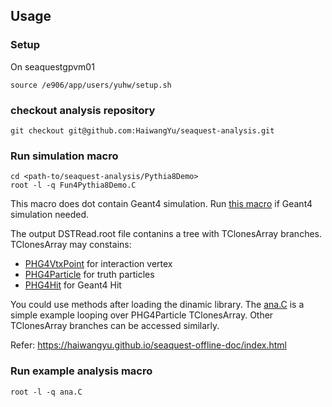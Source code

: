 ## Usage

### Setup

On seaquestgpvm01
```
source /e906/app/users/yuhw/setup.sh
```

### checkout analysis repository

```
git checkout git@github.com:HaiwangYu/seaquest-analysis.git
```

### Run simulation macro
```
cd <path-to/seaquest-analysis/Pythia8Demo>
root -l -q Fun4Pythia8Demo.C
```
This macro does dot contain Geant4 simulation.
Run [this macro](https://github.com/HaiwangYu/seaquest-offline/blob/master/macros/Fun4Sim.C) if Geant4 simulation needed.

The output DSTRead.root file contanins a tree with TClonesArray branches.
TClonesArray may constains:
- [PHG4VtxPoint](https://haiwangyu.github.io/seaquest-offline-doc/d6/d81/classPHG4VtxPoint.html) for interaction vertex
- [PHG4Particle](https://haiwangyu.github.io/seaquest-offline-doc/de/dc9/classPHG4Particle.html) for truth particles
- [PHG4Hit](https://haiwangyu.github.io/seaquest-offline-doc/d3/d9e/classPHG4Hit.html) for Geant4 Hit

You could use methods after loading the dinamic library.
The [ana.C](https://github.com/HaiwangYu/seaquest-analysis/blob/master/Pythia8Demo/ana.C) is a simple example looping over PHG4Particle TClonesArray.
Other TClonesArray branches can be accessed similarly.


Refer: https://haiwangyu.github.io/seaquest-offline-doc/index.html

### Run example analysis macro
```
root -l -q ana.C
```


